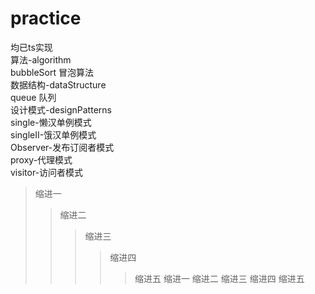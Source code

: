 # practice
均已ts实现<br />
算法-algorithm<br />
    bubbleSort 冒泡算法<br />
数据结构-dataStructure<br />
    queue 队列<br />
设计模式-designPatterns<br />
    single-懒汉单例模式<br />
    singleII-饿汉单例模式<br />
    Observer-发布订阅者模式<br />
    proxy-代理模式<br />
    visitor-访问者模式<br />


>缩进一
>>缩进二
>>>缩进三
>>>>缩进四
>>>>>缩进五
>缩进一
>>缩进二
>>>缩进三
>>>>缩进四
>>>>>缩进五